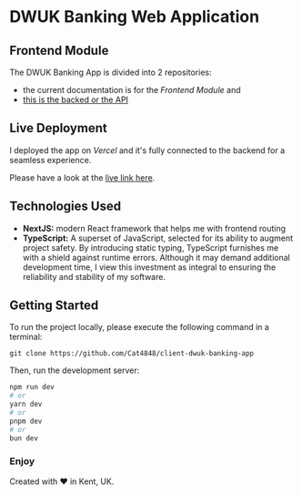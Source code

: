 # DWUK Banking Web Application

## Frontend Module

The DWUK Banking App is divided into 2 repositories:

- the current documentation is for the _Frontend Module_ and
- [this is the backed or the API](https://github.com/Cat4848/api-dwuk-banking-app)

## Live Deployment

I deployed the app on _Vercel_ and it's fully connected to the backend for a seamless experience.

Please have a look at the [live link here](https://client-dwuk-banking-app.vercel.app/).

## Technologies Used

- **NextJS:** modern React framework that helps me with frontend routing
- **TypeScript:** A superset of JavaScript, selected for its ability to augment project safety. By introducing static typing, TypeScript furnishes me with a shield against runtime errors. Although it may demand additional development time, I view this investment as integral to ensuring the reliability and stability of my software.

## Getting Started

To run the project locally, please execute the following command in a terminal:

`git clone https://github.com/Cat4848/client-dwuk-banking-app`

Then, run the development server:

```bash
npm run dev
# or
yarn dev
# or
pnpm dev
# or
bun dev
```

### Enjoy
Created with ❤️ in Kent, UK.
